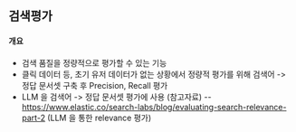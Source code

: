 ## 검색평가

#### 개요

- 검색 품질을 정량적으로 평가할 수 있는 기능
- 클릭 데이터 등, 초기 유저 데이터가 없는 상황에서 정량적 평가를 위해 검색어 -> 정답 문서셋 구축 후 Precision, Recall 평가
- LLM 을 검색어 -> 정답 문서셋 평가에 사용 (참고자료)
-- https://www.elastic.co/search-labs/blog/evaluating-search-relevance-part-2 (LLM 을 통한 relevance 평가)
